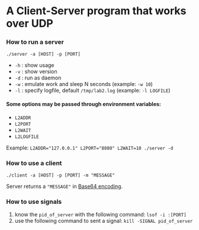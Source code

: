 # A Client-Server program that works over UDP
### How to run a server
`./server -a [HOST] -p [PORT]`
- `-h` : show usage
- `-v` : show version
- `-d` : run as daemon
- `-w` : emulate work and sleep N seconds (example: `-w 10`)
- `-l` : specify logfile, default `/tmp/lab2.log` (example: `-l LOGFILE`)

#### Some options may be passed through environment variables:
- `L2ADDR`
- `L2PORT`
- `L2WAIT`
- `L2LOGFILE`

Example: `L2ADDR="127.0.0.1" L2PORT="8080" L2WAIT=10 ./server -d`

### How to use a client
`./client -a [HOST] -p [PORT] -m "MESSAGE"`

Server returns a `"MESSAGE"` in [Base64 encoding](https://en.wikipedia.org/wiki/Base64).

### How to use signals
1. know the `pid_of_server` with the following command: `lsof -i :[PORT]`
2. use the following command to sent a signal: `kill -SIGNAL pid_of_server`
